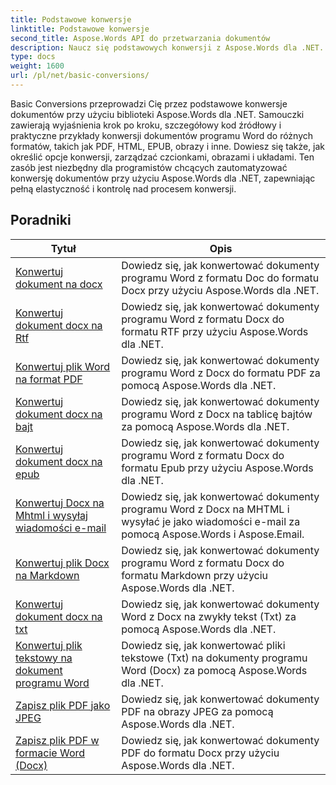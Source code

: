 ```yaml
---
title: Podstawowe konwersje
linktitle: Podstawowe konwersje
second_title: Aspose.Words API do przetwarzania dokumentów
description: Naucz się podstawowych konwersji z Aspose.Words dla .NET. Z łatwością konwertuj dokumenty programu Word do innych formatów, takich jak PDF, HTML, RTF i inne.
type: docs
weight: 1600
url: /pl/net/basic-conversions/
---
```


Basic Conversions przeprowadzi Cię przez podstawowe konwersje dokumentów przy użyciu biblioteki Aspose.Words dla .NET. Samouczki zawierają wyjaśnienia krok po kroku, szczegółowy kod źródłowy i praktyczne przykłady konwersji dokumentów programu Word do różnych formatów, takich jak PDF, HTML, EPUB, obrazy i inne. Dowiesz się także, jak określić opcje konwersji, zarządzać czcionkami, obrazami i układami. Ten zasób jest niezbędny dla programistów chcących zautomatyzować konwersję dokumentów przy użyciu Aspose.Words dla .NET, zapewniając pełną elastyczność i kontrolę nad procesem konwersji.

 ## Poradniki
| Tytuł | Opis |
| --- | --- |
| [Konwertuj dokument na docx](./doc-to-docx/) | Dowiedz się, jak konwertować dokumenty programu Word z formatu Doc do formatu Docx przy użyciu Aspose.Words dla .NET.  |
| [Konwertuj dokument docx na Rtf](./docx-to-rtf/) | Dowiedz się, jak konwertować dokumenty programu Word z formatu Docx do formatu RTF przy użyciu Aspose.Words dla .NET.  |  
| [Konwertuj plik Word na format PDF](./docx-to-pdf/) | Dowiedz się, jak konwertować dokumenty programu Word z Docx do formatu PDF za pomocą Aspose.Words dla .NET. | 
| [Konwertuj dokument docx na bajt](./docx-to-byte/) | Dowiedz się, jak konwertować dokumenty programu Word z Docx na tablicę bajtów za pomocą Aspose.Words dla .NET. |  
| [Konwertuj dokument docx na epub](./docx-to-epub/) | Dowiedz się, jak konwertować dokumenty programu Word z formatu Docx do formatu Epub przy użyciu Aspose.Words dla .NET. |
| [Konwertuj Docx na Mhtml i wysyłaj wiadomości e-mail](./docx-to-mhtml-and-sending-email/) | Dowiedz się, jak konwertować dokumenty programu Word z Docx na MHTML i wysyłać je jako wiadomości e-mail za pomocą Aspose.Words i Aspose.Email. |
| [Konwertuj plik Docx na Markdown](./docx-to-markdown/) | Dowiedz się, jak konwertować dokumenty programu Word z formatu Docx do formatu Markdown przy użyciu Aspose.Words dla .NET. |
| [Konwertuj dokument docx na txt](./docx-to-txt/) | Dowiedz się, jak konwertować dokumenty Word z Docx na zwykły tekst (Txt) za pomocą Aspose.Words dla .NET. |
| [Konwertuj plik tekstowy na dokument programu Word](./txt-to-docx/) | Dowiedz się, jak konwertować pliki tekstowe (Txt) na dokumenty programu Word (Docx) za pomocą Aspose.Words dla .NET. | 
| [Zapisz plik PDF jako JPEG](./pdf-to-jpeg/) | Dowiedz się, jak konwertować dokumenty PDF na obrazy JPEG za pomocą Aspose.Words dla .NET. |
| [Zapisz plik PDF w formacie Word (Docx)](./pdf-to-docx/) | Dowiedz się, jak konwertować dokumenty PDF do formatu Docx przy użyciu Aspose.Words dla .NET.  |